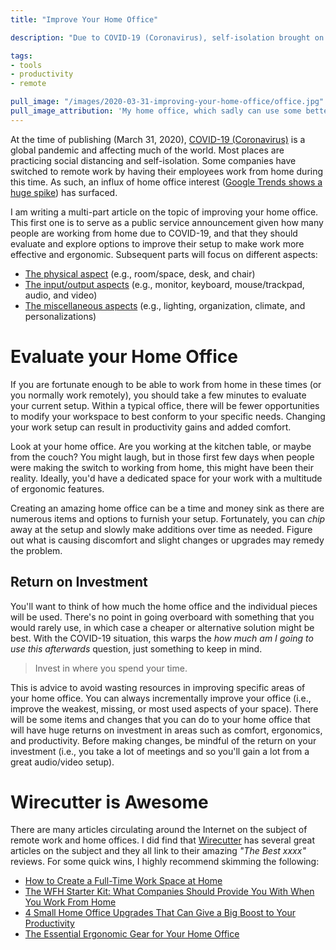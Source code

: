 ```yaml
---
title: "Improve Your Home Office"

description: "Due to COVID-19 (Coronavirus), self-isolation brought on a wave of new people working from home, with varying states of home offices. This is the first of a multi-part series on improving your home office. In this part, we focus on evaluating your current setup."

tags:
- tools
- productivity
- remote

pull_image: "/images/2020-03-31-improving-your-home-office/office.jpg"
pull_image_attribution: 'My home office, which sadly can use some better cable management.'
---
```


At the time of publishing (March 31, 2020), [COVID-19 (Coronavirus)](https://www.who.int/emergencies/diseases/novel-coronavirus-2019) is a global pandemic and affecting much of the world. Most places are practicing social distancing and self-isolation. Some companies have switched to remote work by having their employees work from home during this time. As such, an influx of home office interest ([Google Trends shows a huge spike](https://trends.google.com/trends/explore?date=2020-01-01%202020-03-31&q=home%20office,working%20from%20home)) has surfaced.

I am writing a multi-part article on the topic of improving your home office. This first one is to serve as a public service announcement given how many people are working from home due to COVID-19, and that they should evaluate and explore options to improve their setup to make work more effective and ergonomic. Subsequent parts will focus on different aspects:

- [The physical aspect](/improve-your-home-office-the-physical-space/) (e.g., room/space, desk, and chair)
- [The input/output aspects](/improve-your-home-office-the-input-output-devices/) (e.g., monitor, keyboard, mouse/trackpad, audio, and video)
- [The miscellaneous aspects](/improve-your-home-office-the-miscellaneous-aspects/) (e.g., lighting, organization, climate, and personalizations)

# Evaluate your Home Office

If you are fortunate enough to be able to work from home in these times (or you normally work remotely), you should take a few minutes to evaluate your current setup. Within a typical office, there will be fewer opportunities to modify your workspace to best conform to your specific needs. Changing your work setup can result in productivity gains and added comfort.

Look at your home office. Are you working at the kitchen table, or maybe from the couch? You might laugh, but in those first few days when people were making the switch to working from home, this might have been their reality. Ideally, you'd have a dedicated space for your work with a multitude of ergonomic features.

Creating an amazing home office can be a time and money sink as there are numerous items and options to furnish your setup. Fortunately, you can _chip_ away at the setup and slowly make additions over time as needed. Figure out what is causing discomfort and slight changes or upgrades may remedy the problem.

## Return on Investment

You'll want to think of how much the home office and the individual pieces will be used. There's no point in going overboard with something that you would rarely use, in which case a cheaper or alternative solution might be best. With the COVID-19 situation, this warps the _how much am I going to use this afterwards_ question, just something to keep in mind.

> Invest in where you spend your time.

This is advice to avoid wasting resources in improving specific areas of your home office. You can always incrementally improve your office (i.e., improve the weakest, missing, or most used aspects of your space). There will be some items and changes that you can do to your home office that will have huge returns on investment in areas such as comfort, ergonomics, and productivity. Before making changes, be mindful of the return on your investment (i.e., you take a lot of meetings and so you'll gain a lot from a great audio/video setup).

# Wirecutter is Awesome

There are many articles circulating around the Internet on the subject of remote work and home offices. I did find that [Wirecutter](https://thewirecutter.com/) has several great articles on the subject and they all link to their amazing _"The Best xxxx"_ reviews. For some quick wins, I highly recommend skimming the following:

 - [How to Create a Full-Time Work Space at Home](https://thewirecutter.com/lists/how-to-create-a-full-time-work-space-at-home/)
 - [The WFH Starter Kit: What Companies Should Provide You With When You Work From Home](https://thewirecutter.com/blog/work-from-home-starter-kit/)
 - [4 Small Home Office Upgrades That Can Give a Big Boost to Your Productivity](https://thewirecutter.com/blog/productivity-home-office-upgrades/)
 - [The Essential Ergonomic Gear for Your Home Office](https://thewirecutter.com/lists/the-essential-ergonomic-gear-for-your-home-office/)
